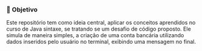 ### 🎯 Objetivo ###
Este repositório tem como ideia central, aplicar os conceitos aprendidos no curso de Java
sintaxe, se tratando se um desafio de código proposto. Ele simula de maneira simples, a criação
de uma conta bancária utilizando dados inseridos pelo usuário no terminal, exibindo uma mensagem no final.
